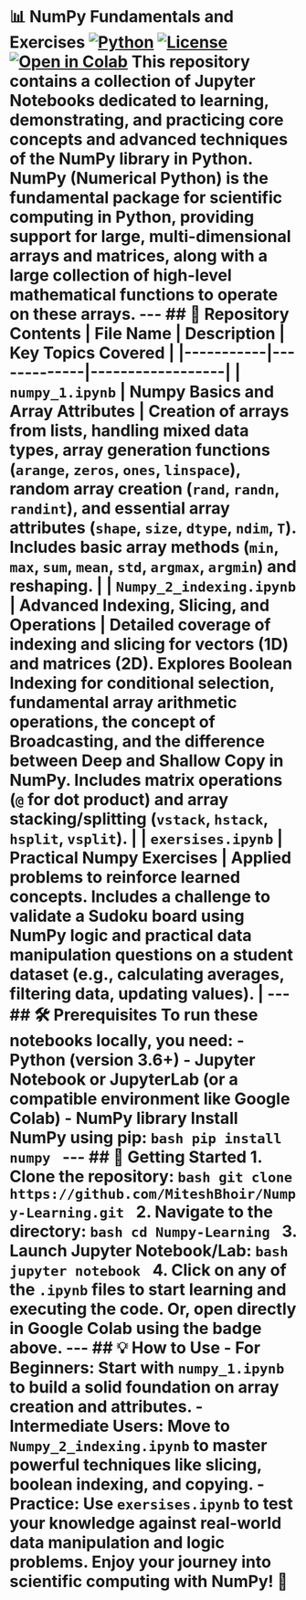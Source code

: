 # 📊 NumPy Fundamentals and Exercises [![Python](https://img.shields.io/badge/Python-3.6%2B-blue.svg)](https://www.python.org/) [![License](https://img.shields.io/badge/License-MIT-green.svg)](LICENSE) [![Open in Colab](https://colab.research.google.com/assets/colab-badge.svg)](https://github.com/MiteshBhoir/Numpy-Learning/blob/main/numpy_1.ipynb) This repository contains a collection of Jupyter Notebooks dedicated to learning, demonstrating, and practicing core concepts and advanced techniques of the **NumPy** library in Python. **NumPy (Numerical Python)** is the fundamental package for scientific computing in Python, providing support for large, multi-dimensional arrays and matrices, along with a large collection of high-level mathematical functions to operate on these arrays. --- ## 📂 Repository Contents | File Name | Description | Key Topics Covered | |-----------|-------------|------------------| | `numpy_1.ipynb` | Numpy Basics and Array Attributes | Creation of arrays from lists, handling mixed data types, array generation functions (`arange`, `zeros`, `ones`, `linspace`), random array creation (`rand`, `randn`, `randint`), and essential array attributes (`shape`, `size`, `dtype`, `ndim`, `T`). Includes basic array methods (`min`, `max`, `sum`, `mean`, `std`, `argmax`, `argmin`) and reshaping. | | `Numpy_2_indexing.ipynb` | Advanced Indexing, Slicing, and Operations | Detailed coverage of indexing and slicing for vectors (1D) and matrices (2D). Explores Boolean Indexing for conditional selection, fundamental array arithmetic operations, the concept of Broadcasting, and the difference between Deep and Shallow Copy in NumPy. Includes matrix operations (`@` for dot product) and array stacking/splitting (`vstack`, `hstack`, `hsplit`, `vsplit`). | | `exersises.ipynb` | Practical Numpy Exercises | Applied problems to reinforce learned concepts. Includes a challenge to validate a Sudoku board using NumPy logic and practical data manipulation questions on a student dataset (e.g., calculating averages, filtering data, updating values). | --- ## 🛠️ Prerequisites To run these notebooks locally, you need: - **Python** (version 3.6+) - **Jupyter Notebook** or **JupyterLab** (or a compatible environment like Google Colab) - **NumPy library** Install NumPy using pip: ```bash pip install numpy ``` --- ## 🚀 Getting Started 1. **Clone the repository**: ```bash git clone https://github.com/MiteshBhoir/Numpy-Learning.git ``` 2. **Navigate to the directory**: ```bash cd Numpy-Learning ``` 3. **Launch Jupyter Notebook/Lab**: ```bash jupyter notebook ``` 4. Click on any of the `.ipynb` files to start learning and executing the code. Or, open directly in **Google Colab** using the badge above. --- ## 💡 How to Use - **For Beginners**: Start with `numpy_1.ipynb` to build a solid foundation on array creation and attributes. - **Intermediate Users**: Move to `Numpy_2_indexing.ipynb` to master powerful techniques like slicing, boolean indexing, and copying. - **Practice**: Use `exersises.ipynb` to test your knowledge against real-world data manipulation and logic problems. Enjoy your journey into **scientific computing with NumPy**! 🚀
